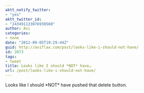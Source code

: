 ```yaml
---
aktt_notify_twitter:
- "yes"
aktt_twitter_id:
- "243491133076930560"
author: Avi
categories:
- none
date: "2012-09-05T19:29:44Z"
guid: http://aviflax.com/post/looks-like-i-should-not-have/
id: 2073
tags:
- tweet
title: Looks like I should *NOT* have…
url: /post/looks-like-i-should-not-have/
---
```

Looks like I should \*NOT\* have pushed that delete button.